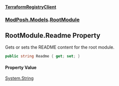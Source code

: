 #### [TerraformRegistryClient](index.md 'index')
### [ModPosh.Models](ModPosh.Models.md 'ModPosh.Models').[RootModule](ModPosh.Models.RootModule.md 'ModPosh.Models.RootModule')

## RootModule.Readme Property

Gets or sets the README content for the root module.

```csharp
public string Readme { get; set; }
```

#### Property Value
[System.String](https://docs.microsoft.com/en-us/dotnet/api/System.String 'System.String')